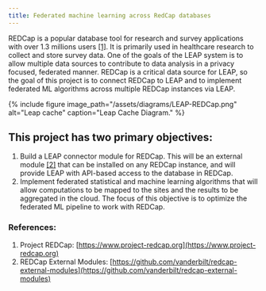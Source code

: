 ```yaml
---
title: Federated machine learning across RedCap databases
---
```


REDCap is a popular database tool for research and survey applications with over 1.3 millions users [[1]](https://www.project-redcap.org). It is primarily used in healthcare research to collect and store survey data. One of the goals of the LEAP system is to allow multiple data sources to contribute to data analysis in a privacy focused, federated manner. REDCap is a critical data source for LEAP, so the goal of this project is to connect REDCap to LEAP and to implement federated ML algorithms across multiple REDCap instances via LEAP. 

{% include figure image_path="/assets/diagrams/LEAP-REDCap.png" alt="Leap cache" caption="Leap Cache Diagram." %}

## This project has two primary objectives:
1. Build a LEAP connector module for REDCap. This will be an external module [[2]](https://github.com/vanderbilt/redcap-external-modules) that can be installed on any REDCap instance, and will provide LEAP with API-based access to the database in REDCap.
2. Implement federated statistical and machine learning algorithms that will allow computations to be mapped to the sites and the results to be aggregated in the cloud. The focus of this objective is to optimize the federated ML pipeline to work with REDCap.

### References:
1. Project REDCap: [https://www.project-redcap.org](https://www.project-redcap.org)
2. REDCap External Modules: [https://github.com/vanderbilt/redcap-external-modules](https://github.com/vanderbilt/redcap-external-modules)
